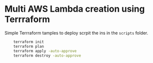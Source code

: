 # Multi AWS Lambda creation using Terrraform

Simple Terrraform tamples to deploy scrpit the ins in the `scripts` folder.

```sh
    terraform init
    terraform plan
    terraform apply -auto-approve
    terraform destroy -auto-approve
```